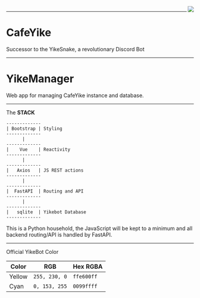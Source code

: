 <img src="YikeManager/ym-frontend/public/YikeBotLogoMk2.ico" align="right"/>

---

# CafeYike
Successor to the YikeSnake, a revolutionary Discord Bot

---

# YikeManager


Web app for managing CafeYike instance and database.

---

The **STACK**

```
-------------
| Bootstrap | Styling
-------------
      |
-------------
|    Vue    | Reactivity
-------------
      |
-------------
|   Axios   | JS REST actions
-------------
      |
-------------
|  FastAPI  | Routing and API
-------------
      |
-------------
|   sqlite  | Yikebot Database
-------------
```

This is a Python household, the JavaScript will be kept to a minimum and all backend routing/API is handled by FastAPI.


---

Official YikeBot Color

| Color  | RGB         | Hex RGBA     |
|--------|-------------|--------------|
| Yellow | `255, 230, 0` | `ffe600ff` |
| Cyan   | `0, 153, 255` | `0099ffff` |

